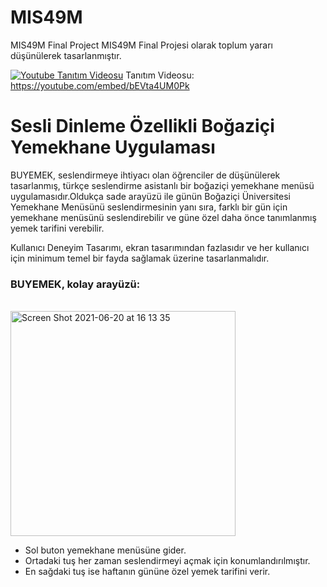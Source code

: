 
# MIS49M
MIS49M Final Project
MIS49M Final Projesi olarak toplum yararı düşünülerek tasarlanmıştır. 

[![Youtube Tanıtım Videosu](https://user-images.githubusercontent.com/26391983/122676656-a755ca00-d1e7-11eb-8a97-eb97bad1bf3d.jpg)](https://youtu.be/bEVta4UM0Pk)
Tanıtım Videosu: https://youtube.com/embed/bEVta4UM0Pk



<h1> Sesli Dinleme Özellikli Boğaziçi Yemekhane Uygulaması</h1>




BUYEMEK, seslendirmeye ihtiyacı olan öğrenciler de düşünülerek tasarlanmış, türkçe seslendirme asistanlı bir boğaziçi yemekhane menüsü uygulamasıdır.Oldukça sade arayüzü ile günün Boğaziçi Üniversitesi Yemekhane Menüsünü seslendirmesinin yanı sıra, farklı bir gün için yemekhane menüsünü seslendirebilir ve güne özel daha önce tanımlanmış yemek tarifini verebilir.  

Kullanıcı Deneyim Tasarımı, ekran tasarımından fazlasıdır ve her kullanıcı için minimum temel bir fayda sağlamak üzerine tasarlanmalıdır. 


<h3> BUYEMEK, kolay arayüzü: </h3>
<br>
<img width="360" alt="Screen Shot 2021-06-20 at 16 13 35" src="https://user-images.githubusercontent.com/26391983/122675518-7921bb80-d1e2-11eb-8c69-2be23d2fff69.png">
<ul> 
  <li> Sol buton yemekhane menüsüne gider. </li>
  <li> Ortadaki tuş her zaman seslendirmeyi açmak için konumlandırılmıştır. </li>
  <li> En sağdaki tuş ise haftanın gününe özel yemek tarifini verir. </li>
</ul>


